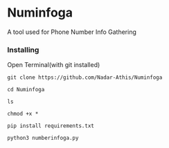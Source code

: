 # Numinfoga
A tool used for Phone Number Info Gathering

### Installing
Open Terminal(with git installed)

```
git clone https://github.com/Nadar-Athis/Numinfoga
```

```
cd Numinfoga
```
```
ls
```

```
chmod +x *
```

```
pip install requirements.txt
```

```
python3 numberinfoga.py
```

